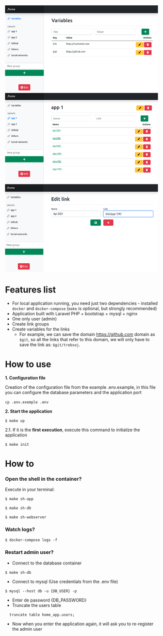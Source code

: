 ![alt text](img/1.png)
![alt text](img/2.png)
![alt text](img/3.png)

# Features list
- For local application running, you need just two dependencies - installed `docker` and `docker-compose` (`make` is optional, but strongly recommended)
- Application built with Laravel PHP + bootstrap + mysql + nginx
- One only user (admin)
- Create link groups
- Create variables for the links
    - For example, we can save the domain https://github.com domain as `$git`, so all the links that refer to this domain, we will only have to save the link as: `$git/trebsoj`.

# How to use

**1. Configuration file**

Creation of the configuration file from the example .env.example,
in this file you can configure the database parameters and the application port

`cp .env.exemple .env`

**2. Start the application**

```shell
$ make up
```

2.1. If it is the **first execution**, execute this command to initialize the application

```shell
$ make init
```

# How to
### Open the shell in the container?

Execute in your terminal:

```shell
$ make sh-app
```
```shell
$ make sh-db
```
```shell
$ make sh-webserver
```

### Watch logs?

```shell
$ docker-compose logs -f
```

### Restart admin user?
- Connect to the database container

```shell
$ make sh-db
```

- Connect to mysql (Use credentials from the .env file)

```shell
$ mysql --host db -u {DB_USER} -p
```
- Enter de password {DB_PASSWORD}
- Truncate the users table
```shell
  truncate table home_app.users;
```
- Now when you enter the application again, it will ask you to re-register the admin user
